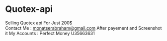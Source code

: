 # Quotex-api
Selling Quotex api For Just 200$  
Contact Me : monatserabraham@gmail.com 
After payement and Screenshot it 
My Accounts : 
Perfect Money U35663631
